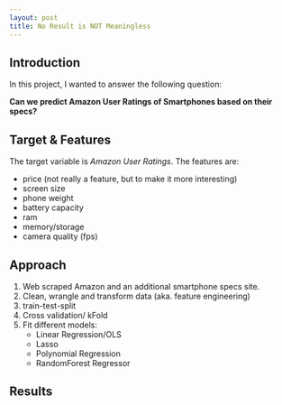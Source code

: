 ```yaml
---
layout: post
title: No Result is NOT Meaningless
--- 
```

## Introduction

In this project, I wanted to answer the following question:

**Can we predict Amazon User Ratings of Smartphones based on their specs?**

## Target & Features

The target variable is *Amazon User Ratings*.
The features are:
* price (not really a feature, but to make it more interesting)
* screen size
* phone weight
* battery capacity
* ram
* memory/storage
* camera quality (fps)

## Approach

1. Web scraped Amazon and an additional smartphone specs site.
2. Clean, wrangle and transform data (aka. feature engineering)
3. train-test-split
4. Cross validation/ kFold
5. Fit different models:
	* Linear Regression/OLS
	* Lasso
	* Polynomial Regression
	* RandomForest Regressor

## Results


